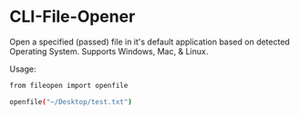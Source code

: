 # CLI-File-Opener

Open a specified (passed) file in it's default application
based on detected Operating System.
Supports Windows, Mac, & Linux.

Usage:  

```bash
from fileopen import openfile

openfile("~/Desktop/test.txt")
```
